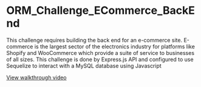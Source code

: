 # ORM_Challenge_ECommerce_BackEnd
This challenge requires building the back end for an e-commerce site. 
E-commerce is the largest sector of the electronics industry for platforms like Shopify and WooCommerce which provide a suite of service to businesses of all sizes. 
This challenge is done by Express.js API and configured to use Sequelize to interact with a MySQL database using Javascript

<a href="">View walkthrough video</a>